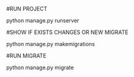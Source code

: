 #RUN PROJECT

python manage.py runserver

#SHOW IF EXISTS CHANGES OR NEW MIGRATE

python manage.py makemigrations

#RUN MIGRATE

python manage.py migrate